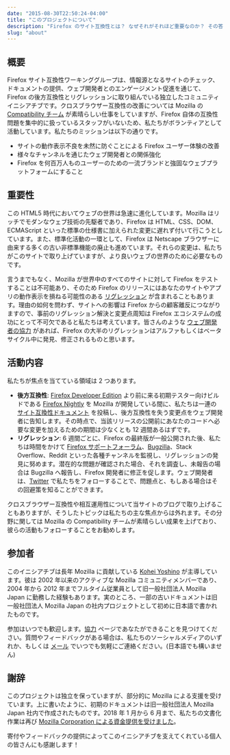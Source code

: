 ```yaml
---
date: "2015-08-30T22:50:24-04:00"
title: "このプロジェクトについて"
description: "Firefox のサイト互換性とは？ なぜそれがそれほど重要なのか？ その答えがここにあります。"
slug: "about"
---
```

## 概要

Firefox サイト互換性ワーキンググループは、情報源となるサイトのチェック、ドキュメントの提供、ウェブ開発者とのエンゲージメント促進を通じて、Firefox の後方互換性とリグレッションに取り組んでいる独立したコミュニティイニシアチブです。クロスブラウザー互換性の改善については Mozilla の [Compatibility チーム](https://wiki.mozilla.org/Compatibility) が素晴らしい仕事をしていますが、Firefox 自体の互換性問題を集中的に扱っているスタッフがいないため、私たちがボランティアとして活動しています。私たちのミッションは以下の通りです。

* サイトの動作表示不良を未然に防ぐことによる Firefox ユーザー体験の改善
* 様々なチャンネルを通じたウェブ開発者との関係強化
* Firefox を何百万人ものユーザーのための一流ブランドと強固なウェブプラットフォームにすること

## 重要性

この HTML5 時代においてウェブの世界は急速に進化しています。Mozilla はリッチでモダンなウェブ技術の先駆者であり、Firefox は HTML、CSS、DOM、ECMAScript といった標準の仕様書に加えられた変更に遅れず付いて行こうとしています。また、標準化活動の一環として、Firefox は Netscape ブラウザーに由来する多くの古い非標準機能の廃止も進めています。それらの変更は、私たちがこのサイトで取り上げていますが、より良いウェブの世界のために必要なものです。

言うまでもなく、Mozilla が世界中のすべてのサイトに対して Firefox をテストすることは不可能あり、そのため Firefox のリリースにはあなたのサイトやアプリの動作表示を損ねる可能性のある [リグレッション](https://www.fxsitecompat.dev/ja/statuses/regressed/) が含まれることもあります。理由の如何を問わず、サイトへの影響は Firefox からの顧客離反につながりますので、事前のリグレッション解決と変更点周知は Firefox エコシステムの成功にとって不可欠であると私たちは考えています。皆さんのような [ウェブ開発者の協力](https://www.fxsitecompat.dev/ja/contribute/) があれば、Firefox の大半のリグレッションはアルファもしくはベータサイクル中に発見、修正されるものと思います。

## 活動内容

私たちが焦点を当てている領域は 2 つあります。

* **後方互換性**: [Firefox Developer Edition](https://www.mozilla.org/firefox/developer/) より前に来る初期テスター向けビルドである [Firefox Nightly](https://nightly.mozilla.org/) を Mozilla が開発している間に、私たちは一連の [サイト互換性ドキュメント](https://www.fxsitecompat.dev/ja/docs/) を投稿し、後方互換性を失う変更点をウェブ開発者に告知します。その時点で、当該リリースの公開前にあなたのコードへ必要な変更を加えるための期間は少なくとも 12 週間あるはずです。
* **リグレッション**: 6 週間ごとに、Firefox の最終版が一般公開された後、私たちは時間をかけて [Firefox サポートフォーラム](https://support.mozilla.org/questions/firefox)、[Bugzilla](https://bugzilla.mozilla.org/)、Stack Overflow、Reddit といった各種チャンネルを監視し、リグレッションの発見に努めます。潜在的な問題が確認された場合、それを調査し、未報告の場合は Bugzilla へ報告し、Firefox 開発者に修正を促します。ウェブ開発者は、[Twitter](https://twitter.com/FxSiteCompat) で私たちをフォローすることで、問題点と、もしある場合はその回避策を知ることができます。

クロスブラウザー互換性や相互運用性について当サイトのブログで取り上げることもありますが、そうしたトピックは私たちの主な焦点からは外れます。その分野に関しては Mozilla の Compatibility チームが素晴らしい成果を上げており、彼らの活動もフォローすることをお勧めします。

## 参加者

このイニシアチブは長年 Mozilla に貢献している [Kohei Yoshino](https://mozillians.org/u/kohei.yoshino) が主導しています。彼は 2002 年以来のアクティブな Mozilla コミュニティメンバーであり、2004 年から 2012 年までフルタイム従業員として旧一般社団法人 Mozilla Japan に勤務した経験もあります。実のところ、一部の古いドキュメントは旧一般社団法人 Mozilla Japan の社内プロジェクトとして初めに日本語で書かれたものです。

参加はいつでも歓迎します。[協力](https://www.fxsitecompat.dev/ja/contribute/) ページであなたができることを見つけてください。質問やフィードバックがある場合は、私たちのソーシャルメディアのいずれか、もしくは [メール](mailto:kohei@fxsitecompat.dev) でいつでも気軽にご連絡ください。(日本語でも構いません)

## 謝辞

このプロジェクトは独立を保っていますが、部分的に Mozilla による支援を受けています。上に書いたように、初期のドキュメントは旧一般社団法人 Mozilla Japan 社内で作成されたものです。2018 年 1 月から 6 月まで、私たちの文書化作業は再び [Mozilla Corporation による資金提供を受けました](https://www.fxsitecompat.dev/ja/blog/2018/firefox-59-developer-edition-project-update-and-2-things-you-must-do-in-2018/)。

寄付やフィードバックの提供によってこのイニシアチブを支えてくれている個人の皆さんにも感謝します！
